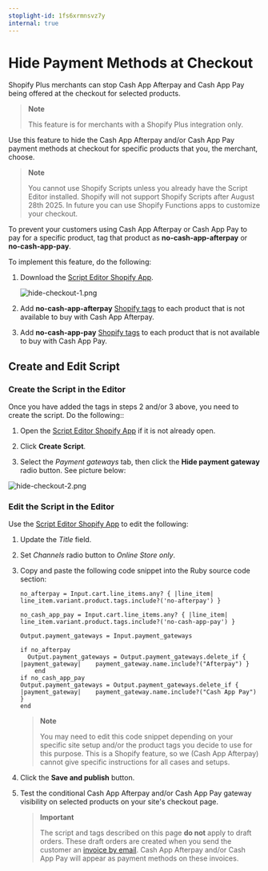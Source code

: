 ```yaml
---
stoplight-id: 1fs6xrmnsvz7y
internal: true
---
```


# Hide Payment Methods at Checkout

Shopify Plus merchants can stop Cash App Afterpay and Cash App Pay being offered at the checkout for selected products.

<!-- theme: info -->

> **Note**
>
> This feature is for merchants with a Shopify Plus integration only.

Use this feature to hide the Cash App Afterpay and/or Cash App Pay payment methods at checkout for specific products that you, the merchant, choose.

<!-- theme: info -->

> **Note**
>
> You cannot use Shopify Scripts unless you already have the Script Editor installed. Shopify will not support Shopify Scripts after August 28th 2025.  In future you can use Shopify Functions apps to customize your checkout.

To prevent your customers using Cash App Afterpay or Cash App Pay to pay for a specific product, tag that product as **no-cash-app-afterpay** or **no-cash-app-pay**.

To implement this feature, do the following:

1. Download the [Script Editor Shopify App](https://apps.shopify.com/script-editor).

   ![hide-checkout-1.png](../../../assets/images/hide-checkout-1.png)

2. Add **no-cash-app-afterpay** [Shopify tags](https://help.shopify.com/en/manual/shopify-admin/productivity-tools/using-tags) to each product that is not available to buy with Cash App Afterpay.

3. Add **no-cash-app-pay** [Shopify tags](https://help.shopify.com/en/manual/shopify-admin/productivity-tools/using-tags) to each product that is not available to buy with Cash App Pay.

## Create and Edit Script

### Create the Script in the Editor

Once you have added the tags in steps 2 and/or 3 above, you need to create the script. Do the following::

1. Open the [Script Editor Shopify App](https://apps.shopify.com/script-editor) if it is not already open.

2. Click **Create Script**.

3. Select the _Payment gateways_ tab, then click the **Hide payment gateway** radio button. See picture below:

![hide-checkout-2.png](../../../assets/images/hide-checkout-2.png)

### Edit the Script in the Editor

Use the [Script Editor Shopify App](https://apps.shopify.com/script-editor) to edit the following:

1. Update the _Title_ field.

2. Set _Channels_ radio button to _Online Store only_.

3. Copy and paste the following code snippet into the Ruby source code section:

   ```unset
   no_afterpay = Input.cart.line_items.any? { |line_item| line_item.variant.product.tags.include?('no-afterpay') }

   no_cash_app_pay = Input.cart.line_items.any? { |line_item| line_item.variant.product.tags.include?('no-cash-app-pay') }

   Output.payment_gateways = Input.payment_gateways

   if no_afterpay  
     Output.payment_gateways = Output.payment_gateways.delete_if { |payment_gateway|    payment_gateway.name.include?("Afterpay") }
       end
   if no_cash_app_pay  
   Output.payment_gateways = Output.payment_gateways.delete_if { |payment_gateway|    payment_gateway.name.include?("Cash App Pay") }
   end

   ```

   <!-- theme: info -->

   > **Note**
   >
   > You may need to edit this code snippet depending on your specific site setup and/or the product tags you decide to use for this purpose. This is a Shopify feature, so we (Cash App Afterpay) cannot give specific instructions for all cases and setups.

4. Click the **Save and publish** button.

5. Test the conditional Cash App Afterpay and/or Cash App Pay gateway visibility on selected products on your site's checkout page.

   <!-- theme: warning -->

   > **Important**
   >
   > The script and tags described on this page **do not** apply to draft orders. These draft orders are created when you send the customer an [invoice by email](https://help.shopify.com/en/manual/orders/create-orders#email-invoice). Cash App Afterpay and/or Cash App Pay will appear as payment methods on these invoices.
